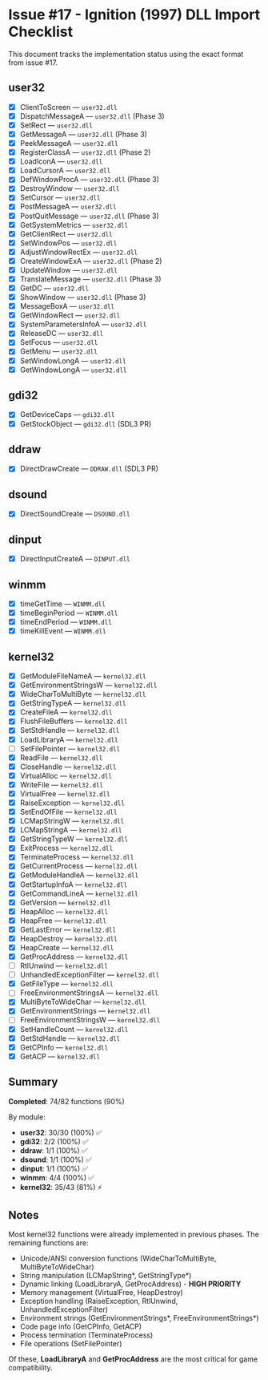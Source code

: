 # Issue #17 - Ignition (1997) DLL Import Checklist

This document tracks the implementation status using the exact format from issue #17.

## user32
- [x] ClientToScreen — `user32.dll`
- [x] DispatchMessageA — `user32.dll` (Phase 3)
- [x] SetRect — `user32.dll`
- [x] GetMessageA — `user32.dll` (Phase 3)
- [x] PeekMessageA — `user32.dll`
- [x] RegisterClassA — `user32.dll` (Phase 2)
- [x] LoadIconA — `user32.dll`
- [x] LoadCursorA — `user32.dll`
- [x] DefWindowProcA — `user32.dll` (Phase 3)
- [x] DestroyWindow — `user32.dll`
- [x] SetCursor — `user32.dll`
- [x] PostMessageA — `user32.dll`
- [x] PostQuitMessage — `user32.dll` (Phase 3)
- [x] GetSystemMetrics — `user32.dll`
- [x] GetClientRect — `user32.dll`
- [x] SetWindowPos — `user32.dll`
- [x] AdjustWindowRectEx — `user32.dll`
- [x] CreateWindowExA — `user32.dll` (Phase 2)
- [x] UpdateWindow — `user32.dll`
- [x] TranslateMessage — `user32.dll` (Phase 3)
- [x] GetDC — `user32.dll`
- [x] ShowWindow — `user32.dll` (Phase 3)
- [x] MessageBoxA — `user32.dll`
- [x] GetWindowRect — `user32.dll`
- [x] SystemParametersInfoA — `user32.dll`
- [x] ReleaseDC — `user32.dll`
- [x] SetFocus — `user32.dll`
- [x] GetMenu — `user32.dll`
- [x] SetWindowLongA — `user32.dll`
- [x] GetWindowLongA — `user32.dll`

## gdi32
- [x] GetDeviceCaps — `gdi32.dll`
- [x] GetStockObject — `gdi32.dll` (SDL3 PR)

## ddraw
- [x] DirectDrawCreate — `DDRAW.dll` (SDL3 PR)

## dsound
- [x] DirectSoundCreate — `DSOUND.dll`

## dinput
- [x] DirectInputCreateA — `DINPUT.dll`

## winmm
- [x] timeGetTime — `WINMM.dll`
- [x] timeBeginPeriod — `WINMM.dll`
- [x] timeEndPeriod — `WINMM.dll`
- [x] timeKillEvent — `WINMM.dll`

## kernel32
- [x] GetModuleFileNameA — `kernel32.dll`
- [x] GetEnvironmentStringsW — `kernel32.dll`
- [x] WideCharToMultiByte — `kernel32.dll`
- [x] GetStringTypeA — `kernel32.dll`
- [x] CreateFileA — `kernel32.dll`
- [x] FlushFileBuffers — `kernel32.dll`
- [x] SetStdHandle — `kernel32.dll`
- [x] LoadLibraryA — `kernel32.dll`
- [ ] SetFilePointer — `kernel32.dll`
- [x] ReadFile — `kernel32.dll`
- [x] CloseHandle — `kernel32.dll`
- [x] VirtualAlloc — `kernel32.dll`
- [x] WriteFile — `kernel32.dll`
- [x] VirtualFree — `kernel32.dll`
- [x] RaiseException — `kernel32.dll`
- [x] SetEndOfFile — `kernel32.dll`
- [x] LCMapStringW — `kernel32.dll`
- [x] LCMapStringA — `kernel32.dll`
- [x] GetStringTypeW — `kernel32.dll`
- [x] ExitProcess — `kernel32.dll`
- [x] TerminateProcess — `kernel32.dll`
- [x] GetCurrentProcess — `kernel32.dll`
- [x] GetModuleHandleA — `kernel32.dll`
- [x] GetStartupInfoA — `kernel32.dll`
- [x] GetCommandLineA — `kernel32.dll`
- [x] GetVersion — `kernel32.dll`
- [x] HeapAlloc — `kernel32.dll`
- [x] HeapFree — `kernel32.dll`
- [x] GetLastError — `kernel32.dll`
- [x] HeapDestroy — `kernel32.dll`
- [x] HeapCreate — `kernel32.dll`
- [x] GetProcAddress — `kernel32.dll`
- [ ] RtlUnwind — `kernel32.dll`
- [ ] UnhandledExceptionFilter — `kernel32.dll`
- [x] GetFileType — `kernel32.dll`
- [ ] FreeEnvironmentStringsA — `kernel32.dll`
- [x] MultiByteToWideChar — `kernel32.dll`
- [x] GetEnvironmentStrings — `kernel32.dll`
- [ ] FreeEnvironmentStringsW — `kernel32.dll`
- [x] SetHandleCount — `kernel32.dll`
- [x] GetStdHandle — `kernel32.dll`
- [x] GetCPInfo — `kernel32.dll`
- [x] GetACP — `kernel32.dll`

## Summary

**Completed**: 74/82 functions (90%)

By module:
- **user32**: 30/30 (100%) ✅
- **gdi32**: 2/2 (100%) ✅
- **ddraw**: 1/1 (100%) ✅
- **dsound**: 1/1 (100%) ✅
- **dinput**: 1/1 (100%) ✅
- **winmm**: 4/4 (100%) ✅
- **kernel32**: 35/43 (81%) ⚡

## Notes

Most kernel32 functions were already implemented in previous phases. The remaining functions are:
- Unicode/ANSI conversion functions (WideCharToMultiByte, MultiByteToWideChar)
- String manipulation (LCMapString*, GetStringType*)
- Dynamic linking (LoadLibraryA, GetProcAddress) - **HIGH PRIORITY**
- Memory management (VirtualFree, HeapDestroy)
- Exception handling (RaiseException, RtlUnwind, UnhandledExceptionFilter)
- Environment strings (GetEnvironmentStrings*, FreeEnvironmentStrings*)
- Code page info (GetCPInfo, GetACP)
- Process termination (TerminateProcess)
- File operations (SetFilePointer)

Of these, **LoadLibraryA** and **GetProcAddress** are the most critical for game compatibility.
